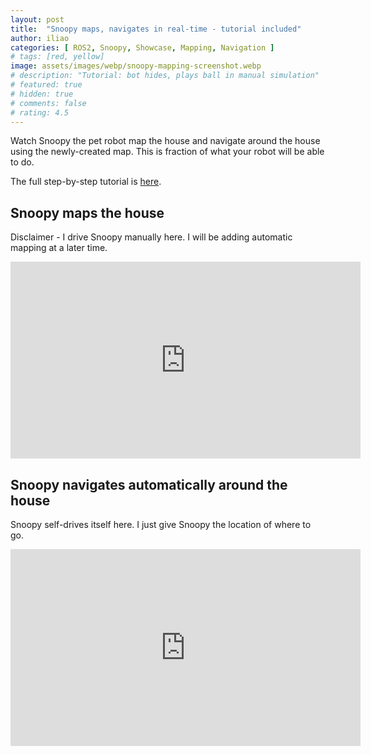 ```yaml
---
layout: post
title:  "Snoopy maps, navigates in real-time - tutorial included"
author: iliao
categories: [ ROS2, Snoopy, Showcase, Mapping, Navigation ]
# tags: [red, yellow]
image: assets/images/webp/snoopy-mapping-screenshot.webp
# description: "Tutorial: bot hides, plays ball in manual simulation"
# featured: true
# hidden: true
# comments: false
# rating: 4.5
---
```

Watch Snoopy the pet robot map the house and navigate around the house using the newly-created map.
This is fraction of what your robot will be able to do.

The full step-by-step tutorial is [here](https://kaia.ai/blog/real-time-mapping-navigation-tutorial/).

## Snoopy maps the house

Disclaimer - I drive Snoopy manually here. I will be adding automatic mapping at a later time.

<div class="text-center">
<iframe width="560" height="315" src="https://www.youtube.com/embed/_SHtXhIqhDg?si=gsVLMJAHR4GQwYD2" title="YouTube video player" frameborder="0" allow="accelerometer; autoplay; clipboard-write; encrypted-media; gyroscope; picture-in-picture; web-share" allowfullscreen></iframe>
</div>

## Snoopy navigates automatically around the house

Snoopy self-drives itself here. I just give Snoopy the location of where to go.

<div class="text-center">
<iframe width="560" height="315" src="https://www.youtube.com/embed/Pkl8GH2pfdA?si=DeZK4wG7MoH0Nw7c" title="YouTube video player" frameborder="0" allow="accelerometer; autoplay; clipboard-write; encrypted-media; gyroscope; picture-in-picture; web-share" allowfullscreen></iframe>
</div>

